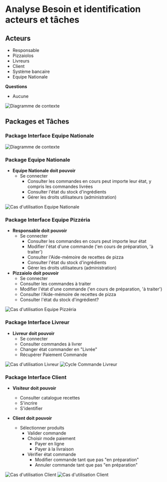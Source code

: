 # Analyse Besoin et identification acteurs et tâches

## Acteurs

- Responsable
- Pizzaiolos
- Livreurs
- Client
- Système bancaire
- Equipe Nationale

**Questions**<br>
- Aucune


<img src = "Diagrammes/Diagramme_contexte.jpg" title = "Diagramme de contexte">

## Packages et Tâches

### Package Interface Equipe Nationale

<img src = "Diagrammes/Diagramme_packages.jpg" title = "Diagramme de contexte">

### Package Equipe Nationale

- **Equipe Nationale doit pouvoir**
  - Se connecter
    - Consulter les commandes en cours peut importe leur état, y compris les commandes livrées
    - Consulter l'état du stock d'ingrédients
    - Gérer les droits utilisateurs (administration)

<img src = "Diagrammes/Package Equipe Nationale/Cas d'utilisation Equipe Nationale.jpg" title = "Cas d'utilisation Equipe Nationale">

### Package Interface Equipe Pizzéria

- **Responsable doit pouvoir**
  - Se connecter
    - Consulter les commandes en cours peut importe leur état
    - Modifier l'état d'une commande ('en cours de préparation, 'à traiter')
    - Consulter l'Aide-mémoire de recettes de pizza
    - Consulter l'état du stock d'ingrédients
    - Gérer les droits utilisateurs (administration)
- **Pizzaiolo doit pouvoir**
  - Se connecter
  - Consulter les commandes à traiter
  - Modifier l'état d'une commande ('en cours de préparation, 'à traiter')
  - Consulter l'Aide-mémoire de recettes de pizza
  - Consulter l'état du stock d'ingrédient?

<img src = "Diagrammes/Package Pizzeria/Cas d'utilisation Pizzeria.jpg" title = "Cas d'utilisation Equipe Pizzéria">

### Package Interface Livreur

- **Livreur doit pouvoir**
  - Se connecter
  - Consulter commandes à livrer
  - Changer état commander en "Livrée"
  - Récupérer Paiement Commande

<img src = "Diagrammes/Package Livreur/Cas d'utilisation Livreur.jpg" title = "Cas d'utilisation Livreur">
<img src = "Diagrammes/Package Livreur/Cycle Commande Livreur.jpg" title = "Cycle Commande Livreur">

### Package Interface Client

- **Visiteur doit pouvoir**
  - Consulter catalogue recettes
  - S'incrire
  - S'identifier

- **Client doit pouvoir**
  - Sélectionner produits
    - Valider commande
    - Choisir mode  paiement
      - Payer en ligne
      - Payer à la livraison
    - Vérifier état commande
      - Modifier commande tant que pas "en préparation"
      - Annuler commande tant que pas "en préparation"

<img src = "Diagrammes/Package Client/Cas d'utilisation Client.jpg" title = "Cas d'utilisation Client">
<img src = "Diagrammes/Package Client/Cycle Commande Client.jpg" title = "Cas d'utilisation Client">
